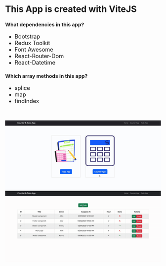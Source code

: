 <h1>This App is created with ViteJS</h1>

<h3>What dependencies in this app?</h3>
<ul style="font-size: 18px;">
  <li>Bootstrap</li>
  <li>Redux Toolkit</li>
  <li>Font Awesome</li>
  <li>React-Router-Dom</li>
  <li>React-Datetime</li>
</ul>

<h3>Which array methods in this app?</h3>
<ul style="font-size: 18px;">
  <li>splice</li>
  <li>map</li>
  <li>findIndex</li>
</ul>

<br>

<br>

<img src="./zCounter.gif"/>

<img src="./zTodo.gif"/>
<br>
